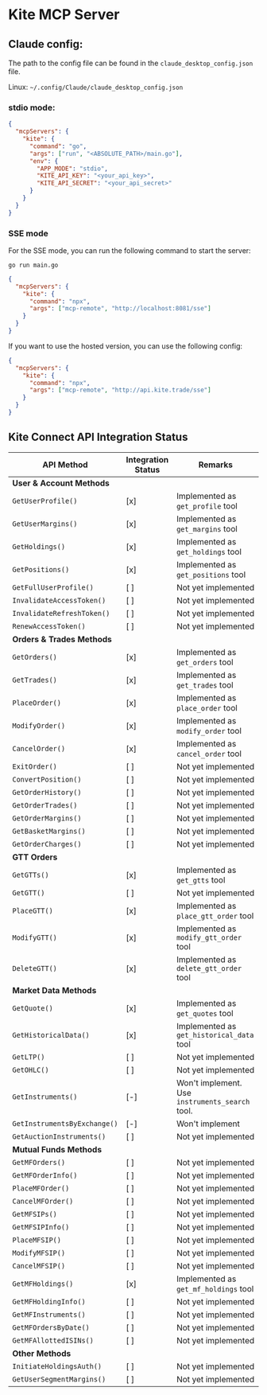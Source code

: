 # Kite MCP Server

## Claude config:

The path to the config file can be found in the `claude_desktop_config.json` file.

Linux: `~/.config/Claude/claude_desktop_config.json`

### stdio mode:

```json
{
  "mcpServers": {
    "kite": {
      "command": "go",
      "args": ["run", "<ABSOLUTE_PATH>/main.go"],
      "env": {
        "APP_MODE": "stdio",
        "KITE_API_KEY": "<your_api_key>",
        "KITE_API_SECRET": "<your_api_secret>"
      }
    }
  }
}
```

### SSE mode

For the SSE mode, you can run the following command to start the server:

```
go run main.go
```

```json
{
  "mcpServers": {
    "kite": {
      "command": "npx",
      "args": ["mcp-remote", "http://localhost:8081/sse"]
    }
  }
}
```

If you want to use the hosted version, you can use the following config:

```json
{
  "mcpServers": {
    "kite": {
      "command": "npx",
      "args": ["mcp-remote", "http://api.kite.trade/sse"]
    }
  }
}
```

## Kite Connect API Integration Status

| API Method                   | Integration Status | Remarks                                         |
| ---------------------------- | ------------------ | ----------------------------------------------- |
| **User & Account Methods**   |                    |                                                 |
| `GetUserProfile()`           | [x]                | Implemented as `get_profile` tool               |
| `GetUserMargins()`           | [x]                | Implemented as `get_margins` tool               |
| `GetHoldings()`              | [x]                | Implemented as `get_holdings` tool              |
| `GetPositions()`             | [x]                | Implemented as `get_positions` tool             |
| `GetFullUserProfile()`       | [ ]                | Not yet implemented                             |
| `InvalidateAccessToken()`    | [ ]                | Not yet implemented                             |
| `InvalidateRefreshToken()`   | [ ]                | Not yet implemented                             |
| `RenewAccessToken()`         | [ ]                | Not yet implemented                             |
| **Orders & Trades Methods**  |                    |                                                 |
| `GetOrders()`                | [x]                | Implemented as `get_orders` tool                |
| `GetTrades()`                | [x]                | Implemented as `get_trades` tool                |
| `PlaceOrder()`               | [x]                | Implemented as `place_order` tool               |
| `ModifyOrder()`              | [x]                | Implemented as `modify_order` tool              |
| `CancelOrder()`              | [x]                | Implemented as `cancel_order` tool              |
| `ExitOrder()`                | [ ]                | Not yet implemented                             |
| `ConvertPosition()`          | [ ]                | Not yet implemented                             |
| `GetOrderHistory()`          | [ ]                | Not yet implemented                             |
| `GetOrderTrades()`           | [ ]                | Not yet implemented                             |
| `GetOrderMargins()`          | [ ]                | Not yet implemented                             |
| `GetBasketMargins()`         | [ ]                | Not yet implemented                             |
| `GetOrderCharges()`          | [ ]                | Not yet implemented                             |
| **GTT Orders**               |                    |                                                 |
| `GetGTTs()`                  | [x]                | Implemented as `get_gtts` tool                  |
| `GetGTT()`                   | [ ]                | Not yet implemented                             |
| `PlaceGTT()`                 | [x]                | Implemented as `place_gtt_order` tool           |
| `ModifyGTT()`                | [x]                | Implemented as `modify_gtt_order` tool          |
| `DeleteGTT()`                | [x]                | Implemented as `delete_gtt_order` tool          |
| **Market Data Methods**      |                    |                                                 |
| `GetQuote()`                 | [x]                | Implemented as `get_quotes` tool                |
| `GetHistoricalData()`        | [x]                | Implemented as `get_historical_data` tool       |
| `GetLTP()`                   | [ ]                | Not yet implemented                             |
| `GetOHLC()`                  | [ ]                | Not yet implemented                             |
| `GetInstruments()`           | [-]                | Won't implement. Use `instruments_search` tool. |
| `GetInstrumentsByExchange()` | [-]                | Won't implement                                 |
| `GetAuctionInstruments()`    | [ ]                | Not yet implemented                             |
| **Mutual Funds Methods**     |                    |                                                 |
| `GetMFOrders()`              | [ ]                | Not yet implemented                             |
| `GetMFOrderInfo()`           | [ ]                | Not yet implemented                             |
| `PlaceMFOrder()`             | [ ]                | Not yet implemented                             |
| `CancelMFOrder()`            | [ ]                | Not yet implemented                             |
| `GetMFSIPs()`                | [ ]                | Not yet implemented                             |
| `GetMFSIPInfo()`             | [ ]                | Not yet implemented                             |
| `PlaceMFSIP()`               | [ ]                | Not yet implemented                             |
| `ModifyMFSIP()`              | [ ]                | Not yet implemented                             |
| `CancelMFSIP()`              | [ ]                | Not yet implemented                             |
| `GetMFHoldings()`            | [x]                | Implemented as `get_mf_holdings` tool           |
| `GetMFHoldingInfo()`         | [ ]                | Not yet implemented                             |
| `GetMFInstruments()`         | [ ]                | Not yet implemented                             |
| `GetMFOrdersByDate()`        | [ ]                | Not yet implemented                             |
| `GetMFAllottedISINs()`       | [ ]                | Not yet implemented                             |
| **Other Methods**            |                    |                                                 |
| `InitiateHoldingsAuth()`     | [ ]                | Not yet implemented                             |
| `GetUserSegmentMargins()`    | [ ]                | Not yet implemented                             |

